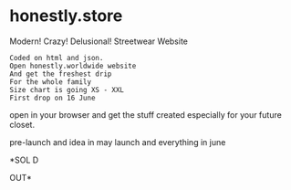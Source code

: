 # honestly.store
Modern! Crazy! Delusional!
Streetwear Website

    Coded on html and json.
    Open honestly.worldwide website
    And get the freshest drip 
    For the whole family
    Size chart is going XS - XXL
    First drop on 16 June

open in your browser and get the stuff created especially for your future closet.

pre-launch and idea in may
launch and everything in june


*SOL
D

OUT*

#
